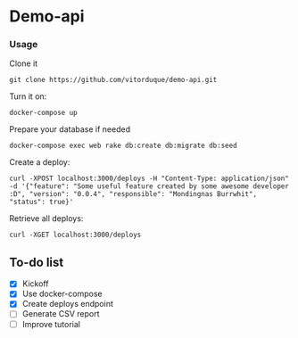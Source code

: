 # Demo-api

### Usage

Clone it

    git clone https://github.com/vitorduque/demo-api.git

Turn it on:

    docker-compose up

Prepare your database if needed

    docker-compose exec web rake db:create db:migrate db:seed

Create a deploy:

    curl -XPOST localhost:3000/deploys -H "Content-Type: application/json" -d '{"feature": "Some useful feature created by some awesome developer :D", "version": "0.0.4", "responsible": "Mondingnas Burrwhit", "status": true}'


Retrieve all deploys:

    curl -XGET localhost:3000/deploys



## To-do list

* [x] Kickoff
* [x] Use docker-compose
* [x] Create deploys endpoint
* [ ] Generate CSV report
* [ ] Improve tutorial
